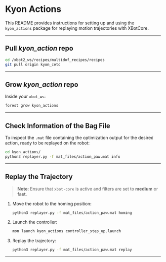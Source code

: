 # Kyon Actions

This README provides instructions for setting up and using the `kyon_actions` package for replaying motion trajectories with XBotCore.

---

## Pull _kyon_action_ repo

```bash
cd /xbot2_ws/recipes/multidof_recipes/recipes  
git pull origin kyon_cetc
```

---

## Grow _kyon_action_ repo

Inside your `xbot_ws`:

```bash
forest grow kyon_actions
```

---

## Check Information of the Bag File

To inspect the `.mat` file containing the optimization output for the desired action, ready to be replayed on the robot:

```bash
cd kyon_actions/
python3 replayer.py -f mat_files/action_paw.mat info
```

---

## Replay the Trajectory

> **Note**: Ensure that `xbot-core` is active and filters are set to **medium** or **fast**.

1. Move the robot to the homing position:

    ```bash
    python3 replayer.py -f mat_files/action_paw.mat homing
    ```
1. Launch the controller:

    ```bash
    mon launch kyon_actions controller_step_up.launch
    ```

1. Replay the trajectory:

    ```bash
    python3 replayer.py -f mat_files/action_paw.mat replay
    ```

---